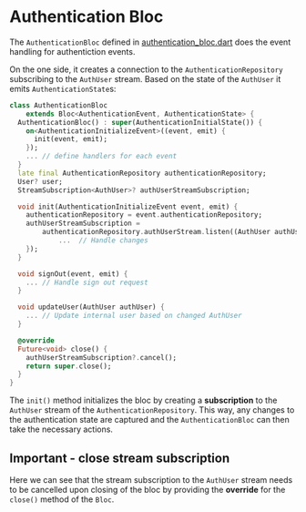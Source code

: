 # Authentication Bloc
The `AuthenticationBloc` defined in [authentication_bloc.dart](/lib/blocs/authentication/bloc/authentication_bloc.dart) does the event handling for authentiction events. 

On the one side, it creates a connection to the `AuthenticationRepository` subscribing to the `AuthUser` stream. Based on the state of the `AuthUser` it emits `AuthenticationState`s:
```dart
class AuthenticationBloc
    extends Bloc<AuthenticationEvent, AuthenticationState> {
  AuthenticationBloc() : super(AuthenticationInitialState()) {
    on<AuthenticationInitializeEvent>((event, emit) {
      init(event, emit);
    });
    ... // define handlers for each event
  }
  late final AuthenticationRepository authenticationRepository;
  User? user;
  StreamSubscription<AuthUser>? authUserStreamSubscription;

  void init(AuthenticationInitializeEvent event, emit) {
    authenticationRepository = event.authenticationRepository;
    authUserStreamSubscription =
        authenticationRepository.authUserStream.listen((AuthUser authUser) {
            ...  // Handle changes
    });
  }

  void signOut(event, emit) {
    ... // Handle sign out request
  }

  void updateUser(AuthUser authUser) {
    ... // Update internal user based on changed AuthUser
  }

  @override
  Future<void> close() {
    authUserStreamSubscription?.cancel();
    return super.close();
  }
}
```
The `init()` method initializes the bloc by creating a **subscription** to the `AuthUser` stream of the `AuthenticationRepository`. This way, any changes to the authentication state are captured and the `AuthenticationBloc` can then take the necessary actions. 

## Important - close stream subscription
Here we can see that the stream subscription to the `AuthUser` stream needs to be cancelled upon closing of the bloc by providing the **override** for the `close()` method of the `Bloc`.
